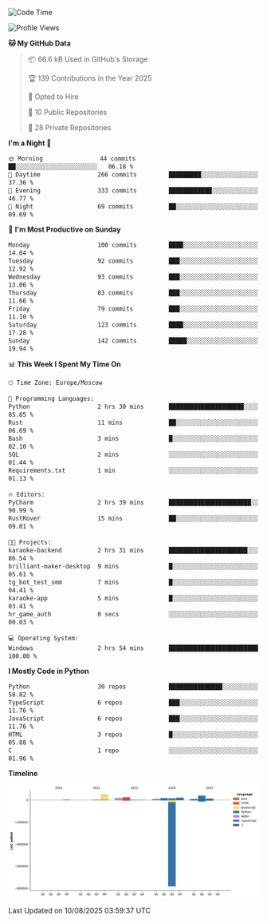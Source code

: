 <!--START_SECTION:waka-->
![Code Time](http://img.shields.io/badge/Code%20Time-777%20hrs%2052%20mins-blue)

![Profile Views](http://img.shields.io/badge/Profile%20Views-0-blue)

**🐱 My GitHub Data** 

> 📦 66.6 kB Used in GitHub's Storage 
 > 
> 🏆 139 Contributions in the Year 2025
 > 
> 💼 Opted to Hire
 > 
> 📜 10 Public Repositories 
 > 
> 🔑 28 Private Repositories 
 > 
**I'm a Night 🦉** 

```text
🌞 Morning                44 commits          ██░░░░░░░░░░░░░░░░░░░░░░░   06.18 % 
🌆 Daytime                266 commits         █████████░░░░░░░░░░░░░░░░   37.36 % 
🌃 Evening                333 commits         ████████████░░░░░░░░░░░░░   46.77 % 
🌙 Night                  69 commits          ██░░░░░░░░░░░░░░░░░░░░░░░   09.69 % 
```
📅 **I'm Most Productive on Sunday** 

```text
Monday                   100 commits         ████░░░░░░░░░░░░░░░░░░░░░   14.04 % 
Tuesday                  92 commits          ███░░░░░░░░░░░░░░░░░░░░░░   12.92 % 
Wednesday                93 commits          ███░░░░░░░░░░░░░░░░░░░░░░   13.06 % 
Thursday                 83 commits          ███░░░░░░░░░░░░░░░░░░░░░░   11.66 % 
Friday                   79 commits          ███░░░░░░░░░░░░░░░░░░░░░░   11.10 % 
Saturday                 123 commits         ████░░░░░░░░░░░░░░░░░░░░░   17.28 % 
Sunday                   142 commits         █████░░░░░░░░░░░░░░░░░░░░   19.94 % 
```


📊 **This Week I Spent My Time On** 

```text
🕑︎ Time Zone: Europe/Moscow

💬 Programming Languages: 
Python                   2 hrs 30 mins       █████████████████████░░░░   85.85 % 
Rust                     11 mins             ██░░░░░░░░░░░░░░░░░░░░░░░   06.69 % 
Bash                     3 mins              █░░░░░░░░░░░░░░░░░░░░░░░░   02.10 % 
SQL                      2 mins              ░░░░░░░░░░░░░░░░░░░░░░░░░   01.44 % 
Requirements.txt         1 min               ░░░░░░░░░░░░░░░░░░░░░░░░░   01.13 % 

🔥 Editors: 
PyCharm                  2 hrs 39 mins       ███████████████████████░░   90.99 % 
RustRover                15 mins             ██░░░░░░░░░░░░░░░░░░░░░░░   09.01 % 

🐱‍💻 Projects: 
karaoke-backend          2 hrs 31 mins       ██████████████████████░░░   86.54 % 
brilliant-maker-desktop  9 mins              █░░░░░░░░░░░░░░░░░░░░░░░░   05.61 % 
tg_bot_test_smm          7 mins              █░░░░░░░░░░░░░░░░░░░░░░░░   04.41 % 
karaoke-app              5 mins              █░░░░░░░░░░░░░░░░░░░░░░░░   03.41 % 
hr_game_auth             0 secs              ░░░░░░░░░░░░░░░░░░░░░░░░░   00.03 % 

💻 Operating System: 
Windows                  2 hrs 54 mins       █████████████████████████   100.00 % 
```

**I Mostly Code in Python** 

```text
Python                   30 repos            ███████████████░░░░░░░░░░   58.82 % 
TypeScript               6 repos             ███░░░░░░░░░░░░░░░░░░░░░░   11.76 % 
JavaScript               6 repos             ███░░░░░░░░░░░░░░░░░░░░░░   11.76 % 
HTML                     3 repos             █░░░░░░░░░░░░░░░░░░░░░░░░   05.88 % 
C                        1 repo              ░░░░░░░░░░░░░░░░░░░░░░░░░   01.96 % 
```



**Timeline**

![Lines of Code chart](https://raw.githubusercontent.com/adlemx/adlemx/main/assets/bar_graph.png)


 Last Updated on 10/08/2025 03:59:37 UTC
<!--END_SECTION:waka-->
